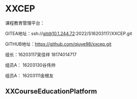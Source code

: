 # XXCEP



课程教育管理平台：

GITEA地址：ssh://git@10.1.244.72:2022/S16203117/XXCEP.git

GITHUB地址：https://github.com/qiuye98/xxcep.git



组长：16203117吴佳祥     18174014717

组员A： 16203130谷伟帅

组员A： 16203111金根友







## XXCourseEducationPlatform